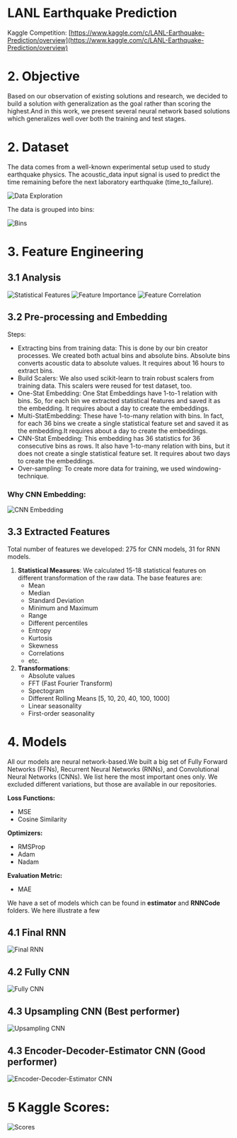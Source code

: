 # LANL Earthquake Prediction
Kaggle Competition: [https://www.kaggle.com/c/LANL-Earthquake-Prediction/overview](https://www.kaggle.com/c/LANL-Earthquake-Prediction/overview)

# 2. Objective
Based on our observation of existing solutions and research, we decided to build a solution
with generalization as the goal rather than scoring the highest.And
in this work, we present several neural network based solutions
which generalizes well over both the training and test stages.

# 2. Dataset
The data comes from a well-known experimental setup used to
study earthquake physics. The acoustic_data input signal is used to
predict the time remaining before the next laboratory earthquake
(time_to_failure).

![Data Exploration](images/trends.png)

The data is grouped into bins:

![Bins](images/bins.PNG)

# 3. Feature Engineering

## 3.1 Analysis
![Statistical Features](images/features1.png)
![Feature Importance](images/feature_importance.png)
![Feature Correlation](images/corrplot.png)

## 3.2 Pre-processing and Embedding
Steps:
- Extracting bins from training data: This is done by our
bin creator processes. We created both actual bins and absolute
bins. Absolute bins converts acoustic data to absolute
values. It requires about 16 hours to extract bins.
- Build Scalers: We also used scikit-learn to train robust
scalers from training data. This scalers were reused for test
dataset, too.
- One-Stat Embedding: One Stat Embeddings have 1-to-1
relation with bins. So, for each bin we extracted statistical
features and saved it as the embedding. It requires about a
day to create the embeddings.
- Multi-StatEmbedding: These have 1-to-many relation with
bins. In fact, for each 36 bins we create a single statistical
feature set and saved it as the embedding.It requires about a
day to create the embeddings.
- CNN-Stat Embedding: This embedding has 36 statistics for
36 consecutive bins as rows. It also have 1-to-many relation
with bins, but it does not create a single statistical feature
set. It requires about two days to create the embeddings.
- Over-sampling: To create more data for training, we used
windowing-technique.

### Why CNN Embedding:

![CNN Embedding](images/cnn_motivation.PNG)

## 3.3 Extracted Features
Total number of features we developed: 275 for CNN models, 31 for
RNN models.
1. **Statistical Measures**: We calculated 15-18 statistical features
on different transformation of the raw data. The base features are:
    - Mean
    - Median
    - Standard Deviation
    - Minimum and Maximum
    - Range
    - Different percentiles
    - Entropy
    - Kurtosis
    - Skewness
    - Correlations
    - etc.
2. **Transformations**:
    - Absolute values
    - FFT (Fast Fourier Transform)
    - Spectogram
    - Different Rolling Means [5, 10, 20, 40, 100, 1000]
    - Linear seasonality
    - First-order seasonality

# 4. Models
All our models are neural network-based.We built a big set of Fully
Forward Networks (FFNs), Recurrent Neural Networks (RNNs),
and Convolutional Neural Networks (CNNs). We list here the most
important ones only. We excluded different variations, but those
are available in our repositories.

**Loss Functions:**
- MSE
- Cosine Similarity

**Optimizers:**
- RMSProp
- Adam
- Nadam

**Evaluation Metric:**
- MAE

We have a set of models which can be found in **estimator** and **RNNCode** folders. We here illustrate a few

## 4.1 Final RNN
![Final RNN](images/RNN-Final.PNG)

## 4.2 Fully CNN
![Fully CNN](images/fullycnn.PNG)

## 4.3 Upsampling CNN (Best performer)
![Upsampling CNN](images/upsampling.PNG)

## 4.3 Encoder-Decoder-Estimator CNN (Good performer)
![Encoder-Decoder-Estimator CNN ](images/encoder-decoder.PNG)


# 5 Kaggle Scores:
![Scores](images/score.PNG)

